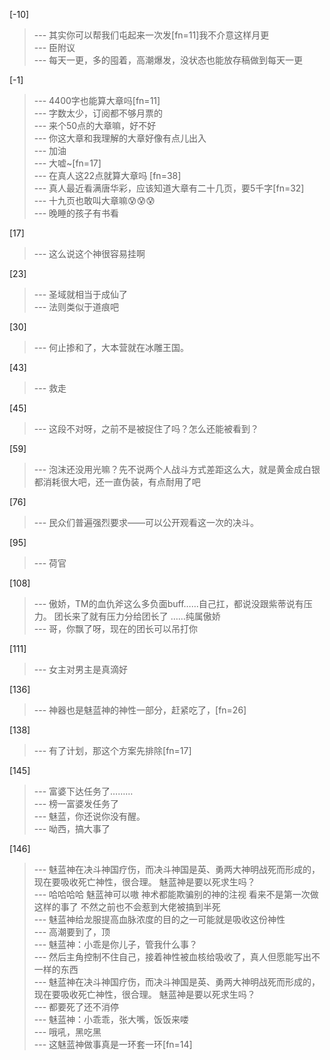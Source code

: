 
[-10] 
>--- 其实你可以帮我们屯起来一次发[fn=11]我不介意这样月更<br>
>--- 臣附议<br>
>--- 每天一更，多的囤着，高潮爆发，没状态也能放存稿做到每天一更<br>

[-1] 
>--- 4400字也能算大章吗[fn=11]<br>
>--- 字数太少，订阅都不够月票的<br>
>--- 来个50点的大章嘛，好不好<br>
>--- 你这大章和我理解的大章好像有点儿出入<br>
>--- 加油<br>
>--- 大嘘~[fn=17]<br>
>--- 在真人这22点就算大章吗 [fn=38]<br>
>--- 真人最近看满唐华彩，应该知道大章有二十几页，要5千字[fn=32]<br>
>--- 十九页也敢叫大章嘛😰😰😰<br>
>--- 晚睡的孩子有书看<br>

[17] 
>--- 这么说这个神很容易挂啊<br>

[23] 
>--- 圣域就相当于成仙了<br>
>--- 法则类似于道痕吧<br>

[30] 
>--- 何止掺和了，大本营就在冰雕王国。<br>

[43] 
>--- 救走<br>

[45] 
>--- 这段不对呀，之前不是被捉住了吗？怎么还能被看到？<br>

[59] 
>--- 泡沫还没用光嘛？先不说两个人战斗方式差距这么大，就是黄金成白银都消耗很大吧，还一直伪装，有点耐用了吧<br>

[76] 
>--- 民众们普遍强烈要求——可以公开观看这一次的决斗。<br>

[95] 
>--- 荷官<br>

[108] 
>--- 傲娇，TM的血仇斧这么多负面buff……自己扛，都说没跟紫蒂说有压力。
团长来了就有压力分给团长了
……纯属傲娇<br>
>--- 哥，你飘了呀，现在的团长可以吊打你<br>

[111] 
>--- 女主对男主是真滴好<br>

[136] 
>--- 神器也是魅蓝神的神性一部分，赶紧吃了，[fn=26]<br>

[138] 
>--- 有了计划，那这个方案先排除[fn=17]<br>

[145] 
>--- 富婆下达任务了………<br>
>--- 榜一富婆发任务了<br>
>--- 魅蓝，你还说你没有醒。<br>
>--- 呦西，搞大事了<br>

[146] 
>--- 魅蓝神在决斗神国疗伤，而决斗神国是英、勇两大神明战死而形成的，
现在要吸收死亡神性，很合理。
魅蓝神是要以死求生吗？<br>
>--- 哈哈哈哈  魅蓝神可以嗷 神术都能欺骗别的神的注视 看来不是第一次做这样的事了 不然之前也不会惹到大佬被搞到半死<br>
>--- 魅蓝神给龙服提高血脉浓度的目的之一可能就是吸收这份神性<br>
>--- 高潮要到了，顶<br>
>--- 魅蓝神：小乖是你儿子，管我什么事？<br>
>--- 然后主角控制不住自己，接着神性被血核给吸收了，真人但愿能写出不一样的东西<br>
>--- 魅蓝神在决斗神国疗伤，而决斗神国是英、勇两大神明战死而形成的，
现在要吸收死亡神性，很合理。
魅蓝神是要以死求生吗？<br>
>--- 都要死了还不消停<br>
>--- 魅蓝神：小乖乖，张大嘴，饭饭来喽<br>
>--- 哦吼，黑吃黑<br>
>--- 这魅蓝神做事真是一环套一环[fn=14]<br>
